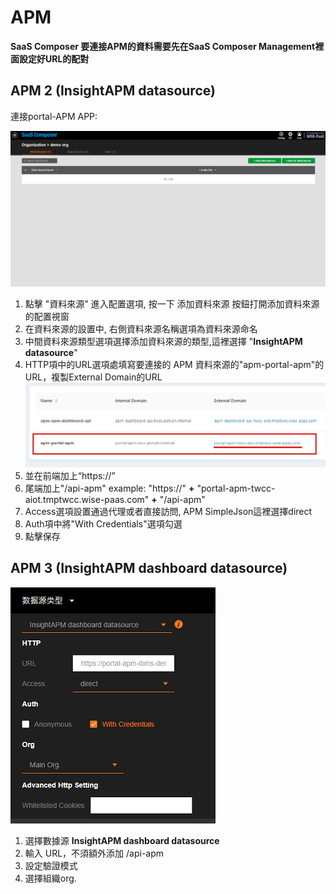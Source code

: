 # APM  
**SaaS Composer 要連接APM的資料需要先在SaaS Composer Management裡面設定好URL的配對**

## APM 2 (InsightAPM datasource)

連接portal-APM APP:

![apmv2.gif](apm01.gif)

1. 點擊 "資料來源" 進入配置選項, 按一下 添加資料來源 按鈕打開添加資料來源的配置視窗
2. 在資料來源的設置中, 右側資料來源名稱選項為資料來源命名
3. 中間資料來源類型選項選擇添加資料來源的類型,這裡選擇  "**InsightAPM datasource**"
4. HTTP項中的URL選項處填寫要連接的 APM 資料來源的"apm-portal-apm"的 URL，複製External Domain的URL
![insightAPM portalURL.jpg](apm02.jpg)
5. 並在前端加上“https://”
6. 尾端加上"/api-apm"
 example: "https://" **+** "portal-apm-twcc-aiot.tmptwcc.wise-paas.com" **+** "/api-apm"
7. Access選項設置通過代理或者直接訪問, APM SimpleJson這裡選擇direct
8. Auth項中將"With Credentials"選項勾選
9. 點擊保存 


## APM 3 (InsightAPM dashboard datasource)  

![WeChat 圖片_20220922164905.png](apm03.png)

1. 選擇數據源 **InsightAPM dashboard datasource**  
2. 輸入 URL，不須額外添加 /api-apm  
3. 設定驗證模式  
4. 選擇組織org.  
